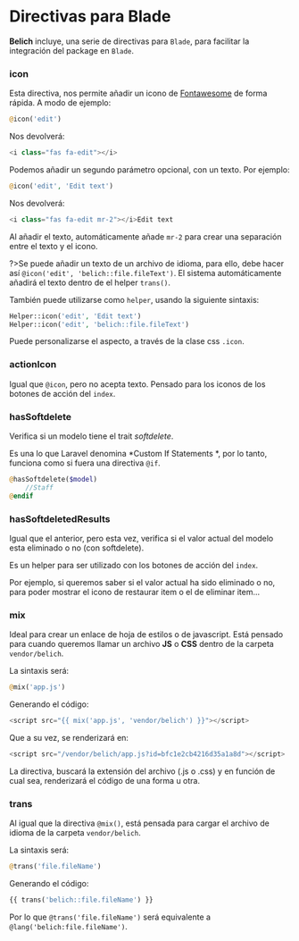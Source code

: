 # Directivas para Blade

**Belich** incluye, una serie de directivas para `Blade`, para facilitar la integración del package en `Blade`.

### icon

Esta directiva, nos permite añadir un icono de [Fontawesome](https://origin.fontawesome.com/) de forma rápida. A modo de ejemplo:

```php
@icon('edit')
```

Nos devolverá:

```php
<i class="fas fa-edit"></i>
```

Podemos añadir un segundo parámetro opcional, con un texto. Por ejemplo:

```php
@icon('edit', 'Edit text')
```

Nos devolverá:

```php
<i class="fas fa-edit mr-2"></i>Edit text
```

Al añadir el texto, automáticamente añade `mr-2` para crear una separación entre el texto y el icono.

?>Se puede añadir un texto de un archivo de idioma, para ello, debe hacer así `@icon('edit', 'belich::file.fileText')`. El sistema automáticamente añadirá el texto dentro de el helper `trans()`.

También puede utilizarse como `helper`, usando la siguiente sintaxis:

```php
Helper::icon('edit', 'Edit text')  
Helper::icon('edit', 'belich::file.fileText')
```

Puede personalizarse el aspecto, a través de la clase css `.icon`.

### actionIcon

Igual que `@icon`, pero no acepta texto. Pensado para los iconos de los botones de acción del `index`.


### hasSoftdelete

Verifica si un modelo tiene el trait *softdelete*. 

Es una lo que Laravel denomina *Custom If Statements
*, por lo tanto, funciona como si fuera una directiva `@if`.

```php
@hasSoftdelete($model)  
    //Staff
@endif
```


### hasSoftdeletedResults

Igual que el anterior, pero esta vez, verifica si el valor actual del modelo esta eliminado o no (con softdelete).

Es un helper para ser utilizado con los botones de acción del `index`.

Por ejemplo, si queremos saber si el valor actual ha sido eliminado o no, para poder mostrar el icono de restaurar item o el de eliminar item...


### mix

Ideal para crear un enlace de hoja de estilos o de javascript. Está pensado para cuando queremos llamar un archivo **JS** o **CSS** dentro de la carpeta `vendor/belich`. 

La sintaxis será:

```php
@mix('app.js')
```

Generando el código:

```php
<script src="{{ mix('app.js', 'vendor/belich') }}"></script>
```

Que a su vez, se renderizará en:

```php
<script src="/vendor/belich/app.js?id=bfc1e2cb4216d35a1a8d"></script>
```

La directiva, buscará la extensión del archivo (.js o .css) y en función de cual sea, renderizará el código de una forma u otra.

### trans

Al igual que la directiva `@mix()`, está pensada para cargar el archivo de idioma de la carpeta  `vendor/belich`. 

La sintaxis será:

```php
@trans('file.fileName')
```

Generando el código:

```php
{{ trans('belich::file.fileName') }}
```

Por lo que `@trans('file.fileName')` será equivalente a `@lang('belich:file.fileName')`.
